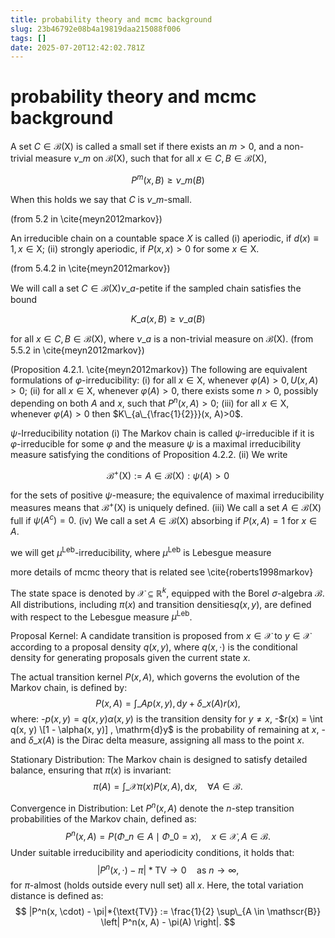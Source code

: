 ```yaml
---
title: probability theory and mcmc background
slug: 23b46792e08b4a19819daa215088f006
tags: []
date: 2025-07-20T12:42:02.781Z
---
```


# probability theory and mcmc background

A set $C \in \mathcal{B}(\mathrm{X})$ is called a small set if there exists an $m>0$, and a non-trivial measure $\nu\_m$ on $\mathcal{B}(\mathrm{X})$, such that for all $x \in C, B \in \mathcal{B}(\mathrm{X})$,

$$
P^m(x, B) \geq \nu\_m(B)
$$

When this holds we say that $C$ is $\nu\_m$-small.

(from 5.2 in \cite{meyn2012markov})

An irreducible chain on a countable space $X$ is called
(i) aperiodic, if $d(x) \equiv 1, x \in \mathrm{X}$;
(ii) strongly aperiodic, if $P(x, x)>0$ for some $x \in \mathrm{X}$.

(from 5.4.2 in  \cite{meyn2012markov})

We will call a set $C \in \mathcal{B}(\mathrm{X}) \nu\_a$-petite if the sampled chain satisfies the bound

$$
K\_a(x, B) \geq \nu\_a(B)
$$

for all $x \in C, B \in \mathcal{B}(\mathrm{X})$, where $\nu\_a$ is a non-trivial measure on $\mathcal{B}(\mathrm{X})$.
(from 5.5.2 in  \cite{meyn2012markov})

(Proposition 4.2.1. \cite{meyn2012markov}) The following are equivalent formulations of $\varphi$-irreducibility:
(i) for all $x \in \mathrm{X}$, whenever $\varphi(A)>0, U(x, A)>0$;
(ii) for all $x \in \mathrm{X}$, whenever $\varphi(A)>0$, there exists some $n>0$, possibly depending on both $A$ and $x$, such that $P^n(x, A)>0$;
(iii) for all $x \in \mathrm{X}$, whenever $\varphi(A)>0$ then $K\_{a\_{\frac{1}{2}}}(x, A)>0$.

$\psi$-Irreducibility notation
(i) The Markov chain is called $\psi$-irreducible if it is $\varphi$-irreducible for some $\varphi$ and the measure $\psi$ is a maximal irreducibility measure satisfying the conditions of Proposition 4.2.2.
(ii) We write

$$
\mathcal{B}^{+}(\mathrm{X}):={A \in \mathcal{B}(\mathrm{X}): \psi(A)>0}
$$

for the sets of positive $\psi$-measure; the equivalence of maximal irreducibility measures means that $\mathcal{B}^{+}(\mathrm{X})$ is uniquely defined.
(iii) We call a set $A \in \mathcal{B}(\mathrm{X})$ full if $\psi\left(A^c\right)=0$.
(iv) We call a set $A \in \mathcal{B}(\mathrm{X})$ absorbing if $P(x, A)=1$ for $x \in A$.

we will  get $\mu^{\mathrm{Leb}}$-irreducibility, where $\mu^{\mathrm{Leb}}$ is Lebesgue measure

more details of mcmc theory that is related see \cite{roberts1998markov}

The state space is denoted by $\mathcal{X} \subseteq \mathbb{R}^k$, equipped with the Borel $\sigma$-algebra $\mathscr{B}$. All distributions, including $\pi(x)$ and transition densities$q(x, y)$, are defined with respect to the Lebesgue measure $\mu^{\text{Leb}}$.

Proposal Kernel: A candidate transition is proposed from $x \in \mathcal{X}$ to $y \in \mathcal{X}$ according to a proposal density $q(x, y)$, where $q(x, \cdot)$ is the conditional density for generating proposals given the current state $x$.

The actual transition kernel $P(x, A)$, which governs the evolution of the Markov chain, is defined by:
$$
P(x, A) = \int\_A p(x, y) , \mathrm{d}y + \delta\_x(A) r(x),
$$
where:
-$p(x, y) = q(x, y) \alpha(x, y)$ is the transition density for $y \neq x$,
-$r(x) = \int q(x, y) \[1 - \alpha(x, y)] , \mathrm{d}y$ is the probability of remaining at $x$,
-and $\delta\_x(A)$ is the Dirac delta measure, assigning all mass to the point $x$.

Stationary Distribution: The Markov chain is designed to satisfy detailed balance, ensuring that $\pi(x)$ is invariant:
$$
\pi(A) = \int\_\mathcal{X} \pi(x) P(x, A) , \mathrm{d}x, \quad \forall A \in \mathscr{B}.
$$

Convergence in Distribution: Let $P^n(x, A)$ denote the $n$-step transition probabilities of the Markov chain, defined as:
$$
P^n(x, A) = P(\Phi\_n \in A \mid \Phi\_0 = x), \quad x \in \mathcal{X}, A \in \mathscr{B}.
$$
Under suitable irreducibility and aperiodicity conditions, it holds that:
$$
|P^n(x, \cdot) - \pi|*{\text{TV}} \to 0 \quad \text{as } n \to \infty,
$$
for $\pi$-almost (holds outside every null set) all $x$. Here, the total variation distance is defined as:
$$
|P^n(x, \cdot) - \pi|*{\text{TV}} := \frac{1}{2} \sup\_{A \in \mathscr{B}} \left| P^n(x, A) - \pi(A) \right|.
$$
